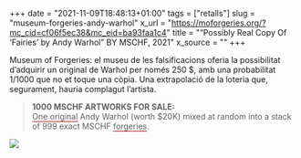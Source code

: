 +++
date = "2021-11-09T18:48:13+01:00"
tags = ["retalls"]
slug = "museum-forgeries-andy-warhol"
x_url = "https://moforgeries.org/?mc_cid=cf06f5ec38&mc_eid=ba93faa1c4"
title = "“Possibly Real Copy Of ‘Fairies’ by Andy Warhol” BY MSCHF, 2021"
x_source = ""
+++


Museum of Forgeries: el museu de les falsificacions oferia la possibilitat d’adquirir un original de Warhol per només 250 $, amb una probabilitat 1/1000 que no et toque una còpia. Una extrapolació de la loteria que, segurament, hauria complagut l’artista.

> **1000 MSCHF ARTWORKS FOR SALE:**  
> <span style="border-bottom: 1px solid #990000;">One original</span> Andy Warhol (worth $20K) mixed at random into a stack of 999 exact MSCHF <span style="border-bottom: 1px solid #990000;">forgeries</span>.

<img src="https://moforgeries.org/images/fairies-sold.png" />
